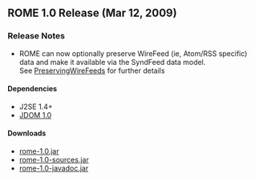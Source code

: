 ## ROME 1.0 Release (Mar 12, 2009)

### Release Notes

-   ROME can now optionally preserve WireFeed (ie, Atom/RSS specific) data and 
    make it available via the SyndFeed data model.<br />
    See  [PreservingWireFeeds](../PreservingWireFeeds.html) for further details

#### Dependencies

-   J2SE 1.4+
-   [JDOM 1.0](http://www.jdom.org/)

#### Downloads

-   [rome-1.0.jar](./rome-1.0.jar)
-   [rome-1.0-sources.jar](./rome-1.0-sources.jar)
-   [rome-1.0-javadoc.jar](./rome-1.0-javadoc.jar)

